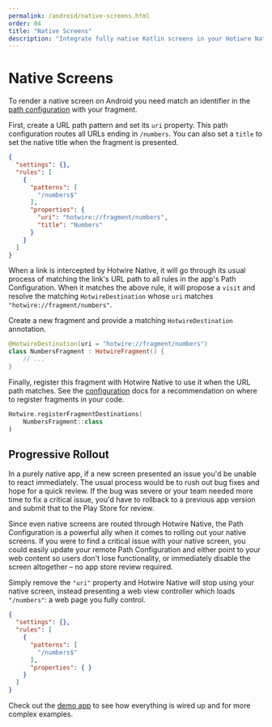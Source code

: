 ```yaml
---
permalink: /android/native-screens.html
order: 04
title: "Native Screens"
description: "Integrate fully native Kotlin screens in your Hotiwre Native app."
---
```


# Native Screens

To render a native screen on Android you need match an identifier in the [path configuration](/overview/path-configuration) with your fragment.

First, create a URL path pattern and set its `uri` property. This path configuration routes all URLs ending in `/numbers`. You can also set a `title` to set the native title when the fragment is presented.

```json
{
  "settings": {},
  "rules": [
    {
      "patterns": [
        "/numbers$"
      ],
      "properties": {
        "uri": "hotwire://fragment/numbers",
        "title": "Numbers"
      }
    }
  ]
}
```

When a link is intercepted by Hotwire Native, it will go through its usual process of matching the link's URL path to all rules in the app's Path Configuration. When it matches the above rule, it will propose a `visit` and resolve the matching `HotwireDestination` whose `uri` matches `"hotwire://fragment/numbers"`.

Create a new fragment and provide a matching `HotwireDestination` annotation.

```kotlin
@HotwireDestination(uri = "hotwire://fragment/numbers")
class NumbersFragment : HotwireFragment() {
    // ...
}
```

Finally, register this fragment with Hotwire Native to use it when the URL path matches. See the [configuration](/android/configuration) docs for a recommendation on where to register fragments in your code.

```kotlin
Hotwire.registerFragmentDestinations(
    NumbersFragment::class
)
```

## Progressive Rollout

In a purely native app, if a new screen presented an issue you'd be unable to react immediately. The usual process would be to rush out bug fixes and hope for a quick review. If the bug was severe or your team needed more time to fix a critical issue, you'd have to rollback to a previous app version and submit that to the Play Store for review.

Since even native screens are routed through Hotwire Native, the Path Configuration is a powerful ally when it comes to rolling out your native screens. If you were to find a critical issue with your native screen, you could easily update your remote Path Configuration and either point to your web content so users don't lose functionality, or immediately disable the screen altogether – no app store review required.

Simply remove the `"uri"` property and Hotwire Native will stop using your native screen, instead presenting a web view controller which loads `"/numbers"`: a web page you fully control.

```json
{
  "settings": {},
  "rules": [
    {
      "patterns": [
        "/numbers$"
      ],
      "properties": { }
    }
  ]
}
```

Check out the [demo app](https://github.com/hotwired/hotwire-native-android/tree/main/demo) to see how everything is wired up and for more complex examples.
